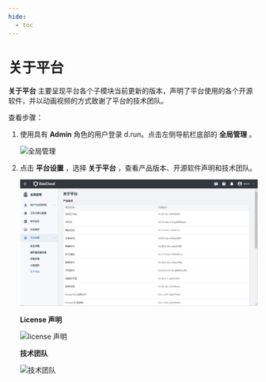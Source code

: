 ```yaml
---
hide:
  - toc
---
```


# 关于平台

 __关于平台__ 主要呈现平台各个子模块当前更新的版本，声明了平台使用的各个开源软件，并以动画视频的方式致谢了平台的技术团队。

查看步骤：

1. 使用具有 __Admin__ 角色的用户登录 d.run。点击左侧导航栏底部的 __全局管理__ 。

    ![全局管理](https://docs.daocloud.io/daocloud-docs-images/docs/ghippo/images/ws01.png)

2. 点击 __平台设置__ ，选择 __关于平台__ ，查看产品版本、开源软件声明和技术团队。

    ![关于平台](../../images/about05.png)

    **License 声明**

    ![license 声明](https://docs.daocloud.io/daocloud-docs-images/docs/ghippo/images/about02.png)

    **技术团队**

    ![技术团队](https://docs.daocloud.io/daocloud-docs-images/docs/ghippo/images/about03.png)
